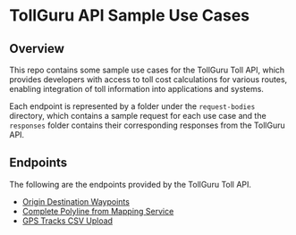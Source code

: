 
# TollGuru API Sample Use Cases

## Overview

This repo contains some sample use cases for the TollGuru Toll API, which provides developers with access to toll cost calculations for various routes, enabling integration of toll information into applications and systems.

Each endpoint is represented by a folder under the `request-bodies` directory, which contains a sample request for each use case and the `responses` folder contains their corresponding responses from the TollGuru API.

## Endpoints

The following are the endpoints provided by the TollGuru Toll API.

- [Origin Destination Waypoints](./request-bodies/origin-destination-waypoints)
- [Complete Polyline from Mapping Service](./request-bodies/complete-polyline-from-mapping-service)
- [GPS Tracks CSV Upload](./request-bodies/gps-tracks-csv-upload)
